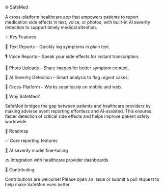 🌐 SafeMed

A cross-platform healthcare app that empowers patients to report medication side effects in text, voice, or photos, with built-in AI severity detection to support timely medical attention.

✨ Key Features

📝 Text Reports – Quickly log symptoms in plain text.

🎙️ Voice Reports – Speak your side effects for instant transcription.

📸 Photo Uploads – Share images for better symptom context.

🤖 AI Severity Detection – Smart analysis to flag urgent cases.

📱 Cross-Platform – Works seamlessly on mobile and web.

🚀 Why SafeMed?

SafeMed bridges the gap between patients and healthcare providers by making adverse event reporting effortless and AI-assisted. This ensures faster detection of critical side effects and helps improve patient safety worldwide.

📌 Roadmap

✅ Core reporting features

🚧 AI severity model fine-tuning

🔜 Integration with healthcare provider dashboards

🤝 Contributing

Contributions are welcome! Please open an issue or submit a pull request to help make SafeMed even better.
